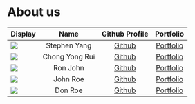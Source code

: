# About us

Display |      Name      |              Github Profile               | Portfolio 
--------|:--------------:|:-----------------------------------------:|:---------:
![](https://via.placeholder.com/100.png?text=Photo) | Stephen Yang | [Github](https://github.com/stephenkyang) | [Portfolio](docs/team/johndoe.md)
![](https://via.placeholder.com/100.png?text=Photo) | Chong Yong Rui | [Github](https://github.com/chongyongrui) | [Portfolio](docs/team/johndoe.md)
![](https://via.placeholder.com/100.png?text=Photo) |    Ron John    |       [Github](https://github.com/)       | [Portfolio](docs/team/johndoe.md)
![](https://via.placeholder.com/100.png?text=Photo) |    John Roe    |       [Github](https://github.com/)       | [Portfolio](docs/team/johndoe.md)
![](https://via.placeholder.com/100.png?text=Photo) |    Don Roe     |       [Github](https://github.com/)       | [Portfolio](docs/team/johndoe.md)
